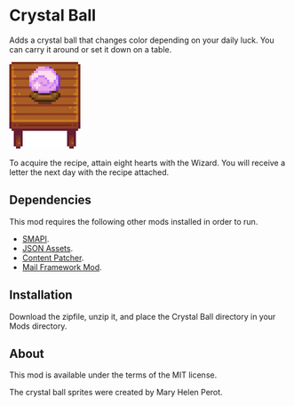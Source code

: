 # Crystal Ball

Adds a crystal ball that changes color depending on your daily luck. You can carry it around or set it down on a table.

![Crystal ball on table](./crystal-ball-on-table.png)

To acquire the recipe, attain eight hearts with the Wizard. You will receive a letter the next day with the recipe attached.

## Dependencies

This mod requires the following other mods installed in order to run.

- [SMAPI](https://smapi.io/).
- [JSON Assets](https://www.nexusmods.com/stardewvalley/mods/1720).
- [Content Patcher](https://www.nexusmods.com/stardewvalley/mods/1915).
- [Mail Framework Mod](https://www.nexusmods.com/stardewvalley/mods/1536).

## Installation

Download the zipfile, unzip it, and place the Crystal Ball directory in your Mods directory.

## About

This mod is available under the terms of the MIT license.

The crystal ball sprites were created by Mary Helen Perot.
